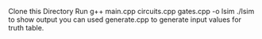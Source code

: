 Clone this Directory 
Run g++ main.cpp circuits.cpp gates.cpp -o lsim
./lsim to show output
you can used generate.cpp to generate input values for truth table.
